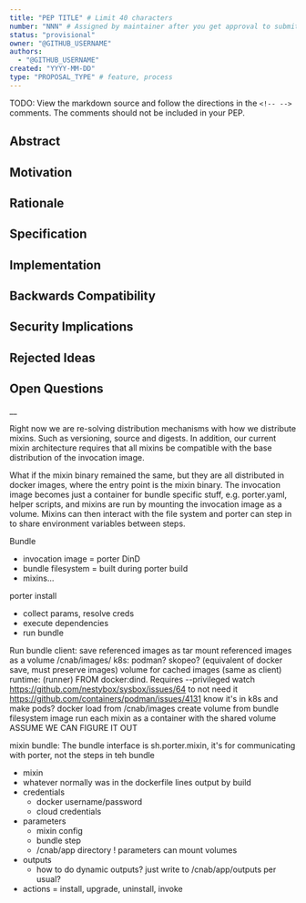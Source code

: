 ```yaml
---
title: "PEP TITLE" # Limit 40 characters
number: "NNN" # Assigned by maintainer after you get approval to submit a proposal
status: "provisional"
owner: "@GITHUB_USERNAME"
authors:
  - "@GITHUB_USERNAME"
created: "YYYY-MM-DD"
type: "PROPOSAL_TYPE" # feature, process
---
```


TODO: View the markdown source and follow the directions in the `<!-- -->`
comments. The comments should not be included in your PEP.

## Abstract

<!--
A short (~200 word) description of the technical issue being addressed.
-->


## Motivation

<!--
It should clearly explain why Porter's existing functionality is inadequate to
address the problem that the PEP solves and identify the impacted audience(s) (mixin
developers, bundle authors, end-users). PEP submissions without sufficient
motivation may be rejected outright. This is the most important part at the
beginning and is required before moving forward.
-->


## Rationale

<!--
The rationale fleshes out the specification by describing why particular design
decisions were made. It should describe alternate designs that were considered
and related work.

The rationale should provide evidence of consensus within the community and
discuss important objections or concerns raised during discussion.
-->


## Specification

<!--
The technical specification should describe the command and/or configuration
syntax and semantics of any new feature.

* If this is a command, we are looking for what the `porter help` would look
  like: description of command, arguments, flags, default behavior and error
  handling.

* If this is a syntax change to a configuration file, define the allowed syntax,
  at least one example per use case, covering defaults and error handling.

* All PEPs will be reviewed for user experience. So make sure to think about the
  common use case, how people can accomplish more advanced scenarios, precedence
  from existing Porter features or other tools in the ecosystem, and how the
  change fits into Porter workflows and tasks.

The spec should be detailed enough that someone other than the PEP
authors can understand what needs to be implemented.
-->


## Implementation

<!--
After the PEP status is changed to implementable, when the PEP has been
implemented link to the pull request(s) here.
-->


## Backwards Compatibility

<!--
All PEPs that introduce backwards incompatibilities must include a section
describing these incompatibilities and their severity.  The PEP must explain how
to deal with these incompatibilities, possibly with defaulting or migrations.
PEP submissions without a sufficient backwards compatibility treatise may be
rejected outright.
-->


## Security Implications

<!--
If there are security concerns in relation to the PEP, those concerns should be
explicitly written out to make sure reviewers of the PEP are aware of them.
Mitigations should be included if possible.
-->


## Rejected Ideas

<!--
Throughout the discussion of a PEP, various ideas will be proposed which are not
accepted. Those rejected ideas should be recorded along with the reasoning as to
why they were rejected. This both helps record the thought process behind the
final version of the PEP as well as preventing people from bringing up the same
rejected idea again in subsequent discussions.
-->


## Open Questions

<!--
Before a PEP is implemented, questions can come up which warrant further discussion.
Those questions should be recorded here so people know that they are being
thought about but do not have a concrete resolution. This ensures all concerns
are addressed prior to accepting the PEP and reduces repeating prior discussion.
When possible, link the question to where it is being discussed, such as a
[forum] post/comment.
-->

__

Right now we are re-solving distribution mechanisms with how we distribute mixins.
Such as versioning, source and digests. In addition, our current mixin architecture
requires that all mixins be compatible with the base distribution of the invocation image.

What if the mixin binary remained the same, but they are all distributed in docker images,
where the entry point is the mixin binary. The invocation image becomes just a container
for bundle specific stuff, e.g. porter.yaml, helper scripts, and mixins are run
by mounting the invocation image as a volume. Mixins can then interact with the file system
and porter can step in to share environment variables between steps.

Bundle
- invocation image = porter DinD
- bundle filesystem = built during porter build
- mixins...

porter install
- collect params, resolve creds
- execute dependencies
- run bundle

Run bundle
  client:
    save referenced images as tar
    mount referenced images as a volume /cnab/images/
  k8s:
    podman? skopeo? (equivalent of docker save, must preserve images)
    volume for cached images
    (same as client)
  runtime: (runner)
    FROM docker:dind. Requires --privileged watch https://github.com/nestybox/sysbox/issues/64 to not need it
    https://github.com/containers/podman/issues/4131
    know it's in k8s and make pods?
    docker load from /cnab/images
    create volume from bundle filesystem image
    run each mixin as a container with the shared volume
    ASSUME WE CAN FIGURE IT OUT

mixin bundle:
The bundle interface is sh.porter.mixin, it's for communicating with porter, not the steps in teh bundle
  * mixin
  * whatever normally was in the dockerfile lines output by build
  * credentials
    * docker username/password
    * cloud credentials
  * parameters
    * mixin config
    * bundle step
    * /cnab/app directory ! parameters can mount volumes
  * outputs
    * how to do dynamic outputs? just write to /cnab/app/outputs per usual?
  * actions = install, upgrade, uninstall, invoke

